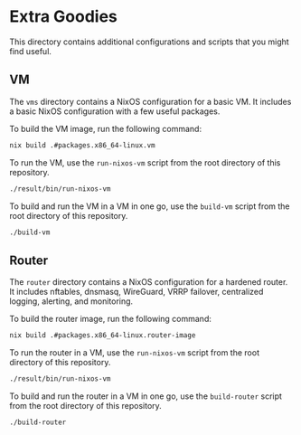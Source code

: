 # Extra Goodies

This directory contains additional configurations and scripts that you might find useful.

## VM

The `vms` directory contains a NixOS configuration for a basic VM. It includes a basic NixOS configuration with a few useful packages.

To build the VM image, run the following command:

```bash
nix build .#packages.x86_64-linux.vm
```

To run the VM, use the `run-nixos-vm` script from the root directory of this repository.

```bash
./result/bin/run-nixos-vm
```

To build and run the VM in a VM in one go, use the `build-vm` script from the root directory of this repository.

```bash
./build-vm
```

## Router

The `router` directory contains a NixOS configuration for a hardened router. It includes nftables, dnsmasq, WireGuard, VRRP failover, centralized logging, alerting, and monitoring.

To build the router image, run the following command:

```bash
nix build .#packages.x86_64-linux.router-image
```

To run the router in a VM, use the `run-nixos-vm` script from the root directory of this repository.

```bash
./result/bin/run-nixos-vm
```

To build and run the router in a VM in one go, use the `build-router` script from the root directory of this repository.

```bash
./build-router
```
